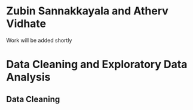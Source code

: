 # Zubin Sannakkayala and Atherv Vidhate

Work will be added shortly

# Data Cleaning and Exploratory Data Analysis
## Data Cleaning

